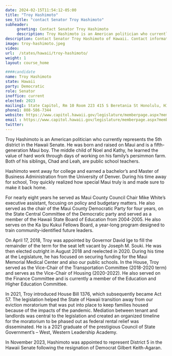 ```yaml
---
date: 2024-02-15T11:54:12-05:00
title: "Troy Hashimoto"
seo_title: "contact Senator Troy Hashimoto"
subheader:
     greeting: Contact Senator Troy Hashimoto
     description: Troy Hashimoto is an American politician who currently represents the 5th district in the Hawaii Senate. He was born and raised on Maui and is a fifth-generation Maui boy.
description: Contact Senator Troy Hashimoto of Hawaii. Contact information for Troy Hashimoto includes email address, phone number, and mailing address.
image: troy-hashimoto.jpeg
video:
url:  /states/hawaii/troy-hashimoto/
weight: 1
layout: course_home

####candidate
name: Troy Hashimoto
state: Hawaii
party: Democratic
role: Senator
inoffice: current
elected: 2023
mailing1: State Capitol, Rm 10 Room 223 415 S Beretania St Honolulu, HI 96813
phone1: 808-586-7344
website: https://www.capitol.hawaii.gov/legislature/memberpage.aspx?member=293&year=2024/
email : https://www.capitol.hawaii.gov/legislature/memberpage.aspx?member=293&year=2024/
twitter:
---
```


Troy Hashimoto is an American politician who currently represents the 5th district in the Hawaii Senate. He was born and raised on Maui and is a fifth-generation Maui boy. The middle child of Noel and Kathy, he learned the value of hard work through days of working on his family’s persimmon farm. Both of his siblings, Chad and Leah, are public school teachers.

Hashimoto went away for college and earned a bachelor’s and Master of Business Administration from the University of Denver. During his time away for school, Troy quickly realized how special Maui truly is and made sure to make it back home.

For nearly eight years he served as Maui County Council Chair Mike White’s executive assistant, focusing on policy and budgetary matters. He also served as the chair of the Maui County Democratic Party for four years, on the State Central Committee of the Democratic party and served as a member of the Hawaii State Board of Education from 2004-2005. He also serves on the Ka Ipu Kukui Fellows Board, a year-long program designed to train community-identified future leaders.

On April 17, 2018, Troy was appointed by Governor David Ige to fill the remainder of the term for the seat left vacant by Joseph M. Souki. He was then elected outright in August 2018 and reelected in 2020. During his time at the Legislature, he has focused on securing funding for the Maui Memorial Medical Center and also our public schools. In the House, Troy served as the Vice-Chair of the Transportation Committee (2018-2020 term) and serves as the Vice-Chair of Housing (2020-2022). He also served on the Finance Committee and is currently a member of the Education and Higher Education Committee.

In 2021, Troy introduced House Bill 1376, which subsequently became Act 57. The legislation helped the State of Hawaii transition away from our eviction moratorium that was put into place to keep families housed because of the impacts of the pandemic. Mediation between tenant and landlords was central to the legislation and created an organized timeline for the moratorium to be phased out as federal rental relief was disseminated. He is a 2021 graduate of the prestigious Council of State Government’s – West, Western Leadership Academy.

In November 2023, Hashimoto was appointed to represent District 5 in the Hawaii Senate following the resignation of Democrat Gilbert Keith-Agaran.
